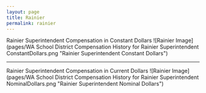```yaml
---
layout: page
title: Rainier
permalink: rainier
---
```



Rainier Superintendent Compensation in Constant Dollars
![Rainier Image](pages/WA School District Compensation History for Rainier Superintendent ConstantDollars.png "Rainier Superintendent Constant Dollars")
___

Rainier Superintendent Compensation in Current Dollars
![Rainier Image](pages/WA School District Compensation History for Rainier Superintendent NominalDollars.png "Rainier Superintendent Nominal Dollars")